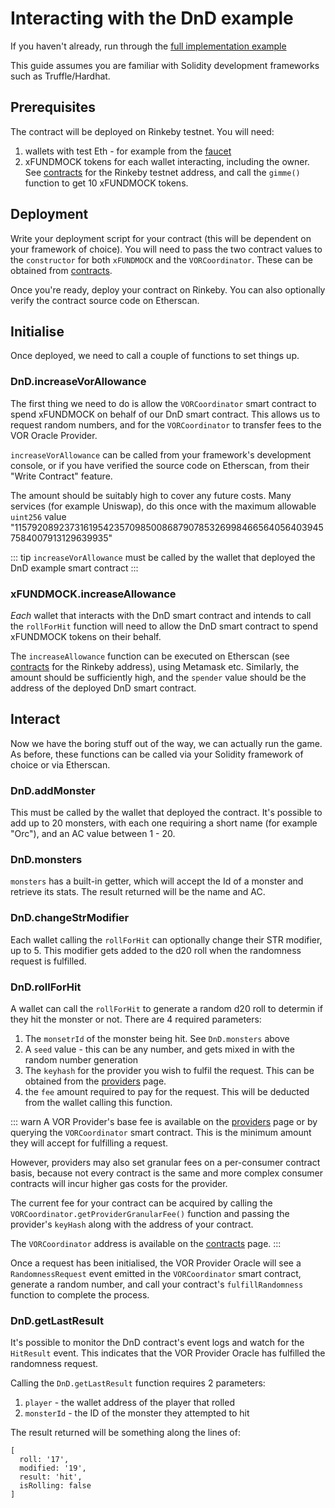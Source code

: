 # Interacting with the DnD example

If you haven't already, run through the [full implementation example](./implementation.md)

This guide assumes you are familiar with Solidity development frameworks
such as Truffle/Hardhat.

## Prerequisites

The contract will be deployed on Rinkeby testnet. You will need:

1. wallets with test Eth - for example from the [faucet](https://faucet.rinkeby.io/)
2. xFUNDMOCK tokens for each wallet interacting, including the owner. See
   [contracts](../contracts.md) for the Rinkeby testnet address, and call the
   `gimme()` function to get 10 xFUNDMOCK tokens.

## Deployment

Write your deployment script for your contract (this will be dependent on your framework
of choice). You will need to pass the two contract values to the `constructor`
for both `xFUNDMOCK` and the `VORCoordinator`. These can be obtained from
[contracts](../contracts.md).

Once you're ready, deploy your contract on Rinkeby. You can also optionally
verify the contract source code on Etherscan.

## Initialise

Once deployed, we need to call a couple of functions to set things up.

### DnD.increaseVorAllowance

The first thing we need to do is allow the `VORCoordinator` smart contract
to spend xFUNDMOCK on behalf of our DnD smart contract. This allows us to
request random numbers, and for the `VORCoordinator` to transfer fees to
the VOR Oracle Provider.

`increaseVorAllowance` can be called from your framework's development console,
or if you have verified the source code on Etherscan, from their "Write Contract"
feature.

The amount should be suitably high to cover any future costs. Many services
(for example Uniswap), do this once with the maximum allowable `uint256`
value "115792089237316195423570985008687907853269984665640564039457584007913129639935"

::: tip
`increaseVorAllowance` must be called by the wallet that deployed the DnD
example smart contract
:::

### xFUNDMOCK.increaseAllowance

_Each_ wallet that interacts with the DnD smart contract and intends to call
the `rollForHit` function will need to allow the DnD smart contract to spend
xFUNDMOCK tokens on their behalf.

The `increaseAllowance` function can be executed on Etherscan (see [contracts](../contracts.md)
for the Rinkeby address), using Metamask etc. Similarly, the amount
should be sufficiently high, and the `spender` value should be the address 
of the deployed DnD smart contract.

## Interact

Now we have the boring stuff out of the way, we can actually run the game.
As before, these functions can be called via your Solidity framework of choice
or via Etherscan.

### DnD.addMonster

This must be called by the wallet that deployed the contract. It's possible
to add up to 20 monsters, with each one requiring a short name (for example
"Orc"), and an AC value between 1 - 20.

### DnD.monsters

`monsters` has a built-in getter, which will accept the Id of a monster
and retrieve its stats. The result returned will be the name and AC.

### DnD.changeStrModifier

Each wallet calling the `rollForHit` can optionally change their STR modifier,
up to 5. This modifier gets added to the d20 roll when the randomness request
is fulfilled.

### DnD.rollForHit

A wallet can call the `rollForHit` to generate a random d20 roll to determin
if they hit the monster or not. There are 4 required parameters:

1. The `monsetrId` of the monster being hit. See `DnD.monsters` above
2. A `seed` value - this can be any number, and gets mixed in with the
   random number generation
3. The `keyhash` for the provider you wish to fulfil the request. This can be
   obtained from the [providers](../providers.md) page.
4. the `fee` amount required to pay for the request. This will be deducted
   from the wallet calling this function.
   
::: warn
A VOR Provider's base fee is available on the [providers](../providers.md) page
or by querying the `VORCoordinator` smart contract. This is the minimum
amount they will accept for fulfilling a request.

However, providers may also set granular fees on a per-consumer contract
basis, because not every contract is the same and more complex consumer
contracts will incur higher gas costs for the provider.

The current fee for your contract can be acquired by calling the
`VORCoordinator.getProviderGranularFee()` function and passing the
provider's `keyHash` along with the address of your contract.

The `VORCoordinator` address is available on the [contracts](../contracts.md)
page.
:::

Once a request has been initialised, the VOR Provider Oracle will see
a `RandomnessRequest` event emitted in the `VORCoordinator` smart 
contract, generate a random number, and call your contract's 
`fulfillRandomness` function to complete the process.

### DnD.getLastResult

It's possible to monitor the DnD contract's event logs and watch for the
`HitResult` event. This indicates that the VOR Provider Oracle has fulfilled
the randomness request.

Calling the `DnD.getLastResult` function requires 2 parameters:

1. `player` - the wallet address of the player that rolled
2. `monsterId` - the ID of the monster they attempted to hit

The result returned will be something along the lines of:

```
[
  roll: '17',
  modified: '19',
  result: 'hit',
  isRolling: false
]
```
